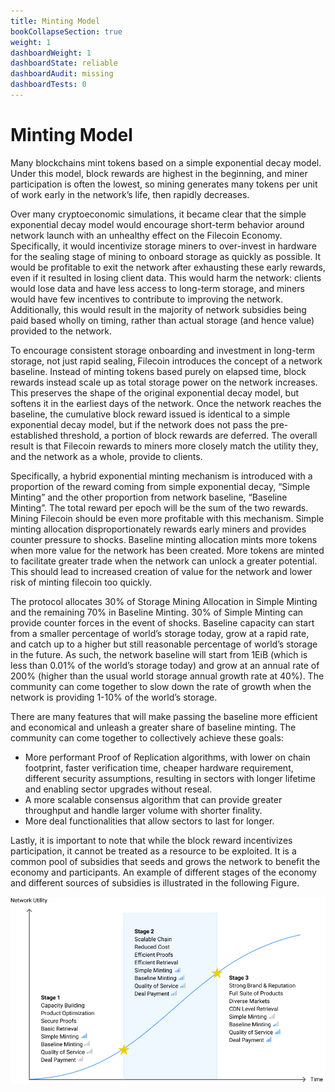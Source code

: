 ```yaml
---
title: Minting Model
bookCollapseSection: true
weight: 1
dashboardWeight: 1
dashboardState: reliable
dashboardAudit: missing
dashboardTests: 0
---
```


# Minting Model

Many blockchains mint tokens based on a simple exponential decay model. Under this model, block rewards are highest in the beginning, and miner participation is often the lowest, so mining generates many tokens per unit of work early in the networkʼs life, then rapidly decreases.

Over many cryptoeconomic simulations, it became clear that the simple exponential decay model would encourage short-term behavior around network launch with an unhealthy effect on the Filecoin Economy. Specifically, it would incentivize storage miners to over-invest in hardware for the sealing stage of mining to onboard storage as quickly as possible. It would be profitable to exit the network after exhausting these early rewards, even if it resulted in losing client data. This would harm the network: clients would lose data and have less access to long-term storage, and miners would have few incentives to contribute to improving the network. Additionally, this would result in the majority of network subsidies being paid based wholly on timing, rather than actual storage (and hence value) provided to the network.

To encourage consistent storage onboarding and investment in long-term storage, not just rapid sealing, Filecoin introduces the concept of a network baseline. Instead of minting tokens based purely on elapsed time, block rewards instead scale up as total storage power on the network increases. This preserves the shape of the original exponential decay model, but softens it in the earliest days of the network. Once the network reaches the baseline, the cumulative block reward issued is identical to a simple exponential decay model, but if the network does not pass the pre-established threshold, a portion of block rewards are deferred. The overall result is that Filecoin rewards to miners more closely match the utility they, and the network as a whole, provide to clients.

Specifically, a hybrid exponential minting mechanism is introduced with a proportion of the reward coming from simple exponential decay, “Simple Minting” and the other proportion from network baseline, “Baseline Minting”. The total reward per epoch will be the sum of the two rewards. Mining Filecoin should be even more profitable with this mechanism. Simple minting allocation disproportionately rewards early miners and provides counter pressure to shocks. Baseline minting allocation mints more tokens when more value for the network has been created. More tokens are minted to facilitate greater trade when the network can unlock a greater potential. This should lead to increased creation of value for the network and lower risk of minting filecoin too quickly.

The protocol allocates 30% of Storage Mining Allocation in Simple Minting and the remaining 70% in Baseline Minting. 30% of Simple Minting can provide counter forces in the event of shocks. Baseline capacity can start from a smaller percentage of worldʼs storage today, grow at a rapid rate, and catch up to a higher but still reasonable percentage of worldʼs storage in the future. As such, the network baseline will start from 1EiB (which is less than 0.01% of the worldʼs storage today) and grow at an annual rate of 200% (higher than the usual world storage annual growth rate at 40%). The community can come together to slow down the rate of growth when the network is providing 1-10% of the worldʼs storage.

There are many features that will make passing the baseline more efficient and economical and unleash a greater share of baseline minting. The community can come together to collectively achieve these goals:

- More performant Proof of Replication algorithms, with lower on chain footprint, faster verification time, cheaper hardware requirement, different security assumptions, resulting in sectors with longer lifetime and enabling sector upgrades without reseal.
- A more scalable consensus algorithm that can provide greater throughput and handle larger volume with shorter finality.
- More deal functionalities that allow sectors to last for longer.

Lastly, it is important to note that while the block reward incentivizes participation, it cannot be treated as a resource to be exploited. It is a common pool of subsidies that seeds and grows the network to benefit the economy and participants. An example of different stages of the economy and different sources of subsidies is illustrated in the following Figure.

![Filecoin Economy Stages](final-stages-of-economy.jpg)
